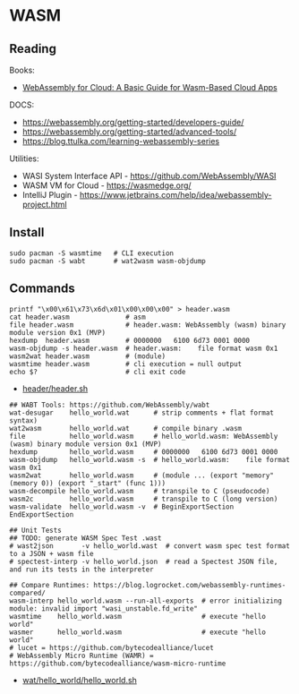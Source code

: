 # WASM

## Reading

Books:
- [WebAssembly for Cloud: A Basic Guide for Wasm-Based Cloud Apps
](https://learning.oreilly.com/library/view/webassembly-for-cloud/9781484274965/)

DOCS:
- https://webassembly.org/getting-started/developers-guide/
- https://webassembly.org/getting-started/advanced-tools/
- https://blog.ttulka.com/learning-webassembly-series

Utilities:
- WASI System Interface API - https://github.com/WebAssembly/WASI
- WASM VM for Cloud - https://wasmedge.org/
- IntelliJ Plugin - https://www.jetbrains.com/help/idea/webassembly-project.html


## Install
```
sudo pacman -S wasmtime   # CLI execution 
sudo pacman -S wabt       # wat2wasm wasm-objdump
```

## Commands

```
printf "\x00\x61\x73\x6d\x01\x00\x00\x00" > header.wasm
cat header.wasm              # asm
file header.wasm             # header.wasm: WebAssembly (wasm) binary module version 0x1 (MVP)
hexdump  header.wasm         # 0000000   6100 6d73 0001 0000
wasm-objdump -s header.wasm  # header.wasm:    file format wasm 0x1
wasm2wat header.wasm         # (module)
wasmtime header.wasm         # cli execution = null output
echo $?                      # cli exit code
```
- [header/header.sh](header/header.sh)

```
## WABT Tools: https://github.com/WebAssembly/wabt
wat-desugar    hello_world.wat      # strip comments + flat format syntax)
wat2wasm       hello_world.wat      # compile binary .wasm
file           hello_world.wasm     # hello_world.wasm: WebAssembly (wasm) binary module version 0x1 (MVP)
hexdump        hello_world.wasm     # 0000000   6100 6d73 0001 0000
wasm-objdump   hello_world.wasm -s  # hello_world.wasm:    file format wasm 0x1
wasm2wat       hello_world.wasm     # (module ... (export "memory" (memory 0)) (export "_start" (func 1)))
wasm-decompile hello_world.wasm     # transpile to C (pseudocode)
wasm2c         hello_world.wasm     # transpile to C (long version)
wasm-validate  hello_world.wasm -v  # BeginExportSection EndExportSection

## Unit Tests
## TODO: generate WASM Spec Test .wast
# wast2json       -v hello_world.wast  # convert wasm spec test format to a JSON + wasm file
# spectest-interp -v hello_world.json  # read a Spectest JSON file, and run its tests in the interpreter

## Compare Runtimes: https://blog.logrocket.com/webassembly-runtimes-compared/
wasm-interp hello_world.wasm --run-all-exports  # error initializing module: invalid import "wasi_unstable.fd_write"
wasmtime    hello_world.wasm                    # execute "hello world"
wasmer      hello_world.wasm                    # execute "hello world"
# lucet = https://github.com/bytecodealliance/lucet
# WebAssembly Micro Runtime (WAMR) = https://github.com/bytecodealliance/wasm-micro-runtime
```
- [wat/hello_world/hello_world.sh](wat/hello_world/hello_world.sh)